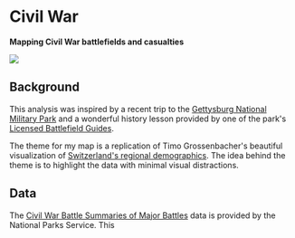# Civil War
**Mapping Civil War battlefields and casualties**

![](E:/civil_war/img/civil_war.jpeg)

## Background

This analysis was inspired by a recent trip to the [Gettysburg National Military Park](https://www.nps.gov/gett/index.htm) and a wonderful history lesson provided by one of the park's [Licensed Battlefield Guides](http://gettysburgtourguides.org/).  

The theme for my map is a replication of Timo Grossenbacher's beautiful visualization of [Switzerland's regional demographics](https://timogrossenbacher.ch/2016/12/beautiful-thematic-maps-with-ggplot2-only/). The idea behind the theme is to highlight the data with minimal visual distractions.

## Data 
The [Civil War Battle Summaries of Major Battles](https://archive.org/details/CivilWarBattleSummariesOfMajorBattles) data is provided by the National Parks Service. This 
